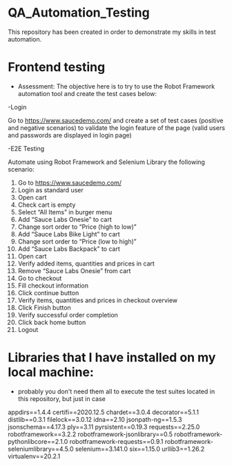 # QA_Automation_Testing
This repository has been created in order to demonstrate my skills in test automation.

# Frontend testing

-  Assessment:
The objective here is to try to use the Robot Framework automation tool and create the test cases below:

-Login

Go to https://www.saucedemo.com/ and create a set of test cases (positive and negative scenarios) to
validate the login feature of the page (valid users and passwords are displayed in login page)

-E2E Testing

Automate using Robot Framework and Selenium Library the following scenario:

1. Go to https://www.saucedemo.com/
2. Login as standard user
3. Open cart
4. Check cart is empty
5. Select “All Items” in burger menu
6. Add “Sauce Labs Onesie” to cart
7. Change sort order to “Price (high to low)”
8. Add “Sauce Labs Bike Light” to cart
9. Change sort order to “Price (low to high)”
10. Add “Sauce Labs Backpack” to cart
11. Open cart
12. Verify added items, quantities and prices in cart
13. Remove “Sauce Labs Onesie” from cart
14. Go to checkout
15. Fill checkout information
16. Click continue button
17. Verify items, quantities and prices in checkout overview
18. Click Finish button
19. Verify successful order completion
20. Click back home button
21. Logout

# Libraries that I have installed on my local machine:

- probably you don't need them all to execute the test suites located in this repository, but just in case

appdirs==1.4.4
certifi==2020.12.5
chardet==3.0.4
decorator==5.1.1
distlib==0.3.1
filelock==3.0.12
idna==2.10
jsonpath-ng==1.5.3
jsonschema==4.17.3
ply==3.11
pyrsistent==0.19.3
requests==2.25.0
robotframework==3.2.2
robotframework-jsonlibrary==0.5
robotframework-pythonlibcore==2.1.0
robotframework-requests==0.9.1
robotframework-seleniumlibrary==4.5.0
selenium==3.141.0
six==1.15.0
urllib3==1.26.2
virtualenv==20.2.1